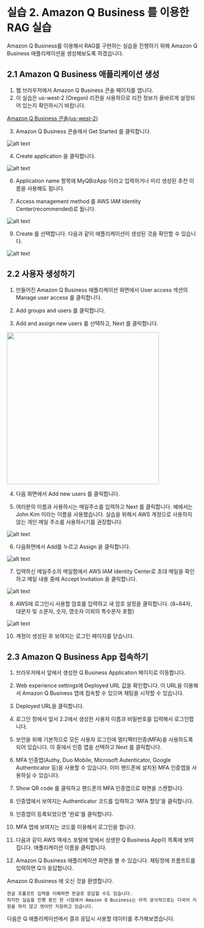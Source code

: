 # 실습 2. Amazon Q Business 를 이용한 RAG 실습

Amazon Q Business를 이용해서 RAG를 구현하는 실습을 진행하기 위해 Amazon Q Business 애플리케이션을 생성해보도록 하겠습니다.

## 2.1 Amazon Q Business 애플리케이션 생성

1. 웹 브라우저에서 Amazon Q Business 콘솔 페이지를 엽니다.
2. 이 실습은 us-west-2 (Oregon) 리전을 사용하므로 리전 정보가 올바르게 설정되어 있는지 확인하시기 바랍니다.

[Amazon Q Business 콘솔(us-west-2)](https://us-west-2.console.aws.amazon.com/amazonq/business/applications?region=us-west-2)

3. Amazon Q Business 콘솔에서 Get Started 를 클릭합니다.

![alt text](images/q-01.png)

4. Create application 을 클릭합니다.

![alt text](images/q-02.png)

6. Application name 항목에 MyQBizApp 이라고 입력하거나 미리 생성된 추천 이름을 사용해도 됩니다.

7. Access management method 를 AWS IAM Identity Center(recommended)로 둡니다.

![alt text](images/q-03.png)

9. Create 를 선택합니다. 다음과 같이 애플리케이션이 생성된 것을 확인할 수 있습니다.

![alt text](images/q-04.png)


## 2.2 사용자 생성하기

1. 만들어진 Amazon Q Business 애플리케이션 화면에서 User access 섹션의 Manage user access 를 클릭합니다.


2. Add groups and users 를 클릭합니다.

3. Add and assign new users 를 선택하고, Next 를 클릭합니다.

<img src="images/q2-02.png" width="400px">

4. 다음 화면에서 Add new users 를 클릭합니다.

5. 여러분의 이름과 사용하시는 메일주소를 입력하고 Next 를 클릭합니다. 
예에서는 John Kim 이라는 이름을 사용했습니다. 실습을 위해서 AWS 계정으로 사용하지 않는 개인 메일 주소를 사용하시기를 권장합니다.

![alt text](images/q2-03.png)

6. 다음화면에서 Add를 누르고 Assign 을 클릭합니다.

![alt text](images/q2-04.png)

7. 입력하신 메일주소의 메일함에서 AWS IAM Identity Center로 초대 메일을 확인하고 메일 내용 중에 Accept Invitation 을 클릭합니다.

![alt text](images/q2-05.png)

8. AWS에 로그인시 사용할 암호를 입력하고 새 암호 설정을 클릭합니다.
(8~64자, 대문자 및 소문자, 숫자, 영숫자 이외의 특수문자 포함)

![alt text](images/q2-06.png)

10.  계정이 생성된 후 보여지는 로그인 페이지를 닫습니다. 


## 2.3 Amazon Q Business App 접속하기

1. 브라우저에서 앞에서 생성한 Q Business Application 페이지로 이동합니다.

2. Web experience settings에 Deployed URL 값을 확인합니다.
이 URL을 이용해서 Amazon Q Business 앱에 접속할 수 있으며 채팅을 시작할 수 있습니다.

3. Deployed URL을 클릭합니다.

4. 로그인 창에서 앞서 2.2에서 생성한 사용자 이름과 비밀번호를 입력해서 로그인합니다.

5. 보안을 위해 기본적으로 모든 사용자 로그인에 멀티팩터인증(MFA)을 사용하도록 되어 있습니다.
이 중에서 인증 앱을 선택하고 Next 를 클릭합니다.

6. MFA 인증앱(Authy, Duo Mobile, Microsoft Autenticator, Google Authenticator 등)을 사용할 수 있습니다. 이미 핸드폰에 설치된 MFA 인증앱을 사용하실 수 있습니다.
   
7. Show QR code 를 클릭하고 핸드폰의 MFA 인증앱으로 화면을 스캔합니다.

8. 인증앱에서 보여지는 Authenticator 코드를 입력하고 'MFA 할당'을 클릭합니다.

9. 인증앱이 등록되었으면 '완료'를 클릭합니다.

10. MFA 앱에 보여지는 코드를 이용해서 로그인을 합니다.

11. 다음과 같이 AWS 액세스 포털에 앞에서 성생한 Q Business App이 목록에 보여집니다. 애플리케이션 이름을 클릭합니다. 

12. Amazon Q Business 애플리케이션 화면을 볼 수 있습니다. 채팅창에 프롬프트를 입력하면 Q가 응답합니다.

Amazon Q Business 에 오신 것을 환영합니다.

~~~
한글 프롬프트 입력을 이해하면 한글로 응답할 수도 있습니다.
하지만 실습을 진행 중인 현 시점에서 Amazon Q Business는 아직 공식적으로는 다국어 지원을 하지 않고 영어만 지원하고 있습니다. 
~~~

다음은 Q 애플리케이션에서 결과 응답시 사용할 데이터를 추가해보겠습니다.
